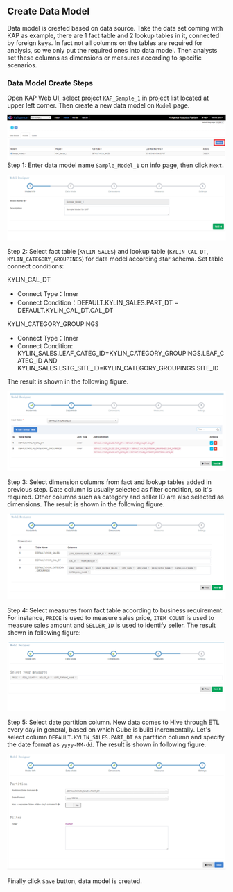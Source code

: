  ## Create Data Model

Data model is created based on data source. Take the data set coming with KAP as example, there are 1 fact table and 2 lookup tables in it, connected by foreign keys. In fact not all columns on the tables are required for analysis, so we only put the required ones into data model. Then analysts set these columns as dimensions or measures according to specific scenarios.

### Data Model Create Steps
Open KAP Web UI, select project `KAP_Sample_1` in project list located at upper left corner. Then create a new data model on `Model` page.

![](images/datamodel_1.png)
Step 1: Enter data model name `Sample_Model_1` on info page, then click `Next`.

![](images/datamodel_2.png)

Step 2: Select fact table (`KYLIN_SALES`) and lookup table (`KYLIN_CAL_DT`, `KYLIN_CATEGORY_GROUPINGS`) for data model according star schema. Set table connect conditions:

KYLIN\_CAL\_DT

* Connect Type：Inner
* Connect Condition：DEFAULT.KYLIN\_SALES.PART_DT = DEFAULT.KYLIN\_CAL\_DT.CAL\_DT

KYLIN\_CATEGORY_GROUPINGS

* Connect Type：Inner
* Connect Condition:
KYLIN_SALES.LEAF_CATEG_ID=KYLIN\_CATEGORY\_GROUPINGS.LEAF_CATEG_ID
AND KYLIN_SALES.LSTG_SITE_ID=KYLIN\_CATEGORY\_GROUPINGS.SITE_ID

The result is shown in the following figure.

![](images/datamodel_3.png)

Step 3: Select dimension columns from fact and lookup tables added in previous step. Date column is usually selected as filter condition, so it's required. Other columns such as category and seller ID are also selected as dimensions. The result is shown in the following figure.

![](images/datamodel_4.png)

Step 4: Select measures from fact table according to business requirement. For instance, `PRICE` is used to measure sales price, `ITEM_COUNT` is used to measure sales amount and `SELLER_ID` is used to identify seller. The result shown in following figure:

![](images/datamodel_5.png)

Step 5: Select date partition column. New data comes to Hive through ETL every day in general, based on which Cube is build incrementally. Let's select column `DEFAULT.KYLIN_SALES.PART_DT` as partition column and specify the date format as `yyyy-MM-dd`. The result is shown in following figure.

![](images/datamodel_6.png)

Finally click `Save` button, data model is created.